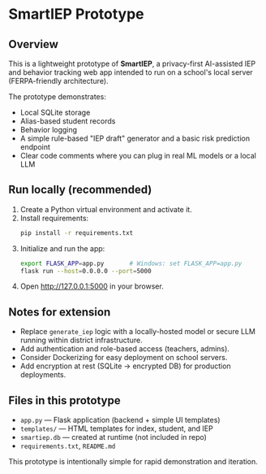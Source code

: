 
# SmartIEP Prototype

## Overview
This is a lightweight prototype of **SmartIEP**, a privacy-first AI-assisted IEP and behavior tracking web app intended to run on a school's local server (FERPA-friendly architecture).

The prototype demonstrates:
- Local SQLite storage
- Alias-based student records
- Behavior logging
- A simple rule-based "IEP draft" generator and a basic risk prediction endpoint
- Clear code comments where you can plug in real ML models or a local LLM

## Run locally (recommended)
1. Create a Python virtual environment and activate it.
2. Install requirements:
   ```bash
   pip install -r requirements.txt
   ```
3. Initialize and run the app:
   ```bash
   export FLASK_APP=app.py       # Windows: set FLASK_APP=app.py
   flask run --host=0.0.0.0 --port=5000
   ```
4. Open http://127.0.0.1:5000 in your browser.

## Notes for extension
- Replace `generate_iep` logic with a locally-hosted model or secure LLM running within district infrastructure.
- Add authentication and role-based access (teachers, admins).
- Consider Dockerizing for easy deployment on school servers.
- Add encryption at rest (SQLite -> encrypted DB) for production deployments.

## Files in this prototype
- `app.py` — Flask application (backend + simple UI templates)
- `templates/` — HTML templates for index, student, and IEP
- `smartiep.db` — created at runtime (not included in repo)
- `requirements.txt`, `README.md`

This prototype is intentionally simple for rapid demonstration and iteration.
